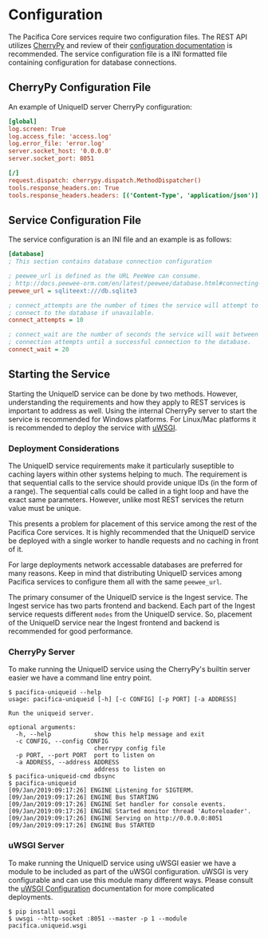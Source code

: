 # Configuration

The Pacifica Core services require two configuration files. The REST
API utilizes [CherryPy](https://github.com/cherrypy) and review of
their
[configuration documentation](http://docs.cherrypy.org/en/latest/config.html)
is recommended. The service configuration file is a INI formatted
file containing configuration for database connections.

## CherryPy Configuration File

An example of UniqueID server CherryPy configuration:

```ini
[global]
log.screen: True
log.access_file: 'access.log'
log.error_file: 'error.log'
server.socket_host: '0.0.0.0'
server.socket_port: 8051

[/]
request.dispatch: cherrypy.dispatch.MethodDispatcher()
tools.response_headers.on: True
tools.response_headers.headers: [('Content-Type', 'application/json')]
```

## Service Configuration File

The service configuration is an INI file and an example is as follows:

```ini
[database]
; This section contains database connection configuration

; peewee_url is defined as the URL PeeWee can consume.
; http://docs.peewee-orm.com/en/latest/peewee/database.html#connecting-using-a-database-url
peewee_url = sqliteext:///db.sqlite3

; connect_attempts are the number of times the service will attempt to
; connect to the database if unavailable.
connect_attempts = 10

; connect_wait are the number of seconds the service will wait between
; connection attempts until a successful connection to the database.
connect_wait = 20
```

## Starting the Service

Starting the UniqueID service can be done by two methods. However,
understanding the requirements and how they apply to REST services
is important to address as well. Using the
internal CherryPy server to start the service is recommended for
Windows platforms. For Linux/Mac platforms it is recommended to
deploy the service with
[uWSGI](https://uwsgi-docs.readthedocs.io/en/latest/).

### Deployment Considerations

The UniqueID service requirements make it particularly suseptible to
caching layers within other systems helping to much. The requirement
is that sequential calls to the service should provide unique IDs (in
the form of a range). The sequential calls could be called in a tight
loop and have the exact same parameters. However, unlike most REST
services the return value must be unique.

This presents a problem for placement of this service among the rest
of the Pacifica Core services. It is highly recommended that the
UniqueID service be deployed with a single worker to handle requests
and no caching in front of it.

For large deployments network accessable databases are preferred for
many reasons. Keep in mind that distributing UniqueID services among
Pacifica services to configure them all with the same `peewee_url`.

The primary consumer of the UniqueID service is the Ingest service.
The Ingest service has two parts frontend and backend. Each part of
the Ingest service requests different `modes` from the UniqueID
service. So, placement of the UniqueID service near the Ingest
frontend and backend is recommended for good performance.

### CherryPy Server

To make running the UniqueID service using the CherryPy's builtin
server easier we have a command line entry point.

```
$ pacifica-uniqueid --help
usage: pacifica-uniqueid [-h] [-c CONFIG] [-p PORT] [-a ADDRESS]

Run the uniqueid server.

optional arguments:
  -h, --help            show this help message and exit
  -c CONFIG, --config CONFIG
                        cherrypy config file
  -p PORT, --port PORT  port to listen on
  -a ADDRESS, --address ADDRESS
                        address to listen on
$ pacifica-uniqueid-cmd dbsync
$ pacifica-uniqueid
[09/Jan/2019:09:17:26] ENGINE Listening for SIGTERM.
[09/Jan/2019:09:17:26] ENGINE Bus STARTING
[09/Jan/2019:09:17:26] ENGINE Set handler for console events.
[09/Jan/2019:09:17:26] ENGINE Started monitor thread 'Autoreloader'.
[09/Jan/2019:09:17:26] ENGINE Serving on http://0.0.0.0:8051
[09/Jan/2019:09:17:26] ENGINE Bus STARTED
```

### uWSGI Server

To make running the UniqueID service using uWSGI easier we have a
module to be included as part of the uWSGI configuration. uWSGI is
very configurable and can use this module many different ways. Please
consult the
[uWSGI Configuration](https://uwsgi-docs.readthedocs.io/en/latest/Configuration.html)
documentation for more complicated deployments.

```
$ pip install uwsgi
$ uwsgi --http-socket :8051 --master -p 1 --module pacifica.uniqueid.wsgi
```
